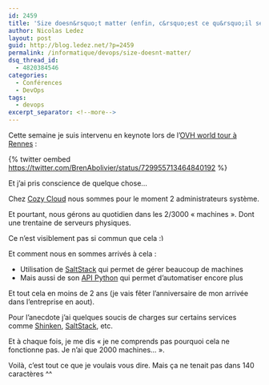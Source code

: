 ```yaml
---
id: 2459
title: 'Size doesn&rsquo;t matter (enfin, c&rsquo;est ce qu&rsquo;il se dit)'
author: Nicolas Ledez
layout: post
guid: http://blog.ledez.net/?p=2459
permalink: /informatique/devops/size-doesnt-matter/
dsq_thread_id:
  - 4820384546
categories:
  - Conférences
  - DevOps
tags:
  - devops
excerpt_separator: <!--more-->
---
```

Cette semaine je suis intervenu en keynote lors de l&rsquo;[OVH world tour à Rennes][1] :

{% twitter oembed https://twitter.com/BrenAbolivier/status/729955713464840192 %}

Et j&rsquo;ai pris conscience de quelque chose&#8230;

<!--more-->

Chez <a href="https://twitter.com/MyCozyCloud">Cozy Cloud</a> nous sommes pour le moment 2 administrateurs système.

Et pourtant, nous gérons au quotidien dans les 2/3000 &laquo;&nbsp;machines&nbsp;&raquo;. Dont une trentaine de serveurs physiques.

Ce n&rsquo;est visiblement pas si commun que cela <img src="https://blog.ledez.net/wp-includes/images/smilies/simple-smile.png" alt=":)" class="wp-smiley" style="height: 1em; max-height: 1em;" />

Et comment nous en sommes arrivés à cela :
* Utilisation de <a href="https://docs.saltstack.com/en/latest/">SaltStack</a> qui permet de gérer beaucoup de machines
* Mais aussi de son <a href="https://docs.saltstack.com/en/latest/ref/clients/index.html">API Python</a> qui permet d&rsquo;automatiser encore plus
    
Et tout cela en moins de 2 ans (je vais fêter l&rsquo;anniversaire de mon arrivée dans l&rsquo;entreprise en aout).

Pour l&rsquo;anecdote j&rsquo;ai quelques soucis de charges sur certains services comme <a href="http://shinken.io/">Shinken</a>, <a href="https://docs.saltstack.com/en/latest/">SaltStack</a>, etc.

Et à chaque fois, je me dis &laquo;&nbsp;je ne comprends pas pourquoi cela ne fonctionne pas. Je n&rsquo;ai que 2000 machines&#8230;&nbsp;&raquo;.
    
Voilà, c&rsquo;est tout ce que je voulais vous dire. Mais ça ne tenait pas dans 140 caractères ^^

 [1]: https://www.ovh.com/fr/events/RS10052016rennes-ovh-world-tour-rennes
